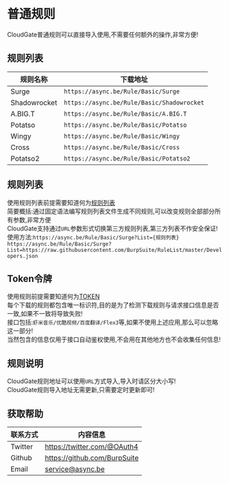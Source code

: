 普通规则
===========================
CloudGate普通规则可以直接导入使用,不需要任何额外的操作,非常方便!

规则列表
------
|规则名称|下载地址|
|----|-----|
|Surge|`https://async.be/Rule/Basic/Surge`|
|Shadowrocket|`https://async.be/Rule/Basic/Shadowrocket`|
|A.BIG.T|`https://async.be/Rule/Basic/A.BIG.T`|
|Potatso|`https://async.be/Rule/Basic/Potatso`|
|Wingy|`https://async.be/Rule/Basic/Wingy`|
|Cross|`https://async.be/Rule/Basic/Cross`|
|Potatso2|`https://async.be/Rule/Basic/Potatso2`|

规则列表
------
使用规则列表前提需要知道何为[规则列表](https://github.com/BurpSuite/RuleList/blob/master/README.MD)<br>
简要概括:通过固定语法编写规则列表文件生成不同规则,可以改变规则全部部分所有参数,非常方便<br>
CloudGate支持通过`URL`参数形式切换第三方规则列表,第三方列表不作安全保证!<br>
使用方法:`https://async.be/Rule/Basic/Surge?List={规则列表}`<br>
`https://async.be/Rule/Basic/Surge?List=https://raw.githubusercontent.com/BurpSuite/RuleList/master/Developers.json`<br>

Token令牌
------
使用规则前提需要知道何为[TOKEN](https://github.com/BurpSuite/RuleManual/blob/master/Manual/Token.MD)<br>
每个下载的规则都包含唯一标识符,目的是为了检测下载规则与请求接口信息是否一致,如果不一致将导致失败!<br>
接口包括:`虾米音乐/优酷视频/百度翻译/Flex3`等,如果不使用上述应用,那么可以忽略这一部分!<br>
当然包含的信息仅用于接口自动鉴权使用,不会用在其他地方也不会收集任何信息!

规则说明
------
CloudGate规则地址可以使用`URL`方式导入,导入时请区分大小写!<br>
CloudGate规则导入地址无需更新,只需要定时更新即可!

获取帮助
------
|联系方式|内容信息|
|----|----|
|Twitter|https://twitter.com/@OAuth4|
|Github|https://github.com/BurpSuite|
|Email|service@async.be|
